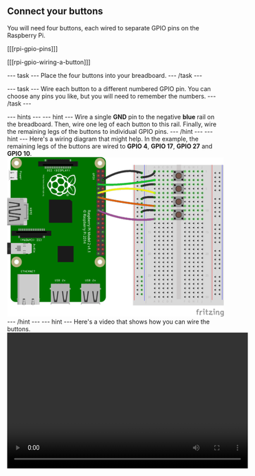 ## Connect your buttons

You will need four buttons, each wired to separate GPIO pins on the Raspberry Pi.

[[[rpi-gpio-pins]]]

[[[rpi-gpio-wiring-a-button]]]

--- task ---
Place the four buttons into your breadboard.
--- /task ---

--- task ---
Wire each button to a different numbered GPIO pin. You can choose any pins you like, but you will need to remember the numbers.
--- /task ---


--- hints --- --- hint ---
Wire a single **GND** pin to the negative **blue** rail on the breadboard. Then, wire one leg of each button to this rail. Finally, wire the remaining legs of the buttons to individual GPIO pins.
--- /hint --- --- hint ---
Here's a wiring diagram that might help. In the example, the remaining legs of the buttons are wired to **GPIO 4**, **GPIO 17**, **GPIO 27** and **GPIO 10**.
![4-btn](images/4-btn.png)
--- /hint --- --- hint ---
Here's a video that shows how you can wire the buttons.
<video width="560" height="315" controls>
<source src="images/gpio-music-box-5.webm" type="video/webm">
Try using Firefox or Chrome for WebM support
--- /hint --- --- /hints ---



